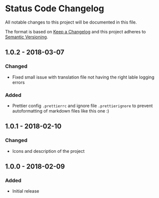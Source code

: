 # Status Code Changelog

All notable changes to this project will be documented in this file.

The format is based on [Keep a Changelog](http://keepachangelog.com/) and this project adheres to [Semantic Versioning](http://semver.org/).


## 1.0.2 - 2018-03-07
### Changed
- Fixed small issue with translation file not having the right lable logging errors
### Added
- Prettier config `.prettierrc` and ignore file `.prettierignore` to prevent autoformatting of markdown files like this one :)


## 1.0.1 - 2018-02-10
### Changed
- Icons and description of the project


## 1.0.0 - 2018-02-09
### Added
- Initial release
